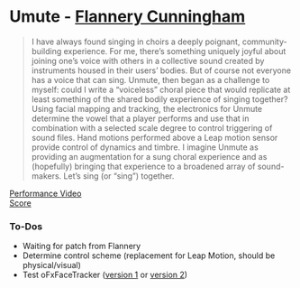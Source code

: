 # Umute - [Flannery Cunningham](http://flannerycunningham.com/)

>I have always found singing in choirs a deeply poignant, community-building experience. 
For me, there’s something uniquely joyful about joining one’s voice with others in a 
collective sound created by instruments housed in their users’ bodies. But of course not 
everyone has a voice that can sing. Unmute, then began as a challenge to myself: could I 
write a “voiceless” choral piece that would replicate at least something of the shared 
bodily experience of singing together? Using facial mapping and tracking, the electronics 
for Unmute determine the vowel that a player performs and use that in combination with a 
selected scale degree to control triggering of sound files. Hand motions performed above 
a Leap motion sensor provide control of dynamics and timbre. I imagine Unmute as providing 
an augmentation for a sung choral experience and as (hopefully) bringing that experience 
to a broadened array of sound-makers. Let’s sing (or “sing”) together.

[Performance Video](https://www.youtube.com/embed/Qs-yNCWS2hQ)  
[Score](Cunningham_Unmute_score101019.pdf)

### To-Dos
- Waiting for patch from Flannery
- Determine control scheme (replacement for Leap Motion, should be physical/visual)
- Test oFxFaceTracker ([version 1](https://github.com/kylemcdonald/ofxFaceTracker) or [version 2](https://github.com/HalfdanJ/ofxFaceTracker2))